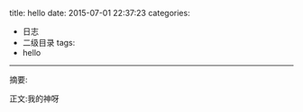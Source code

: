 title: hello
date: 2015-07-01 22:37:23
categories:
  - 日志
  - 二级目录
tags:
  - hello
---

摘要:
<!--more-->
正文:我的神呀